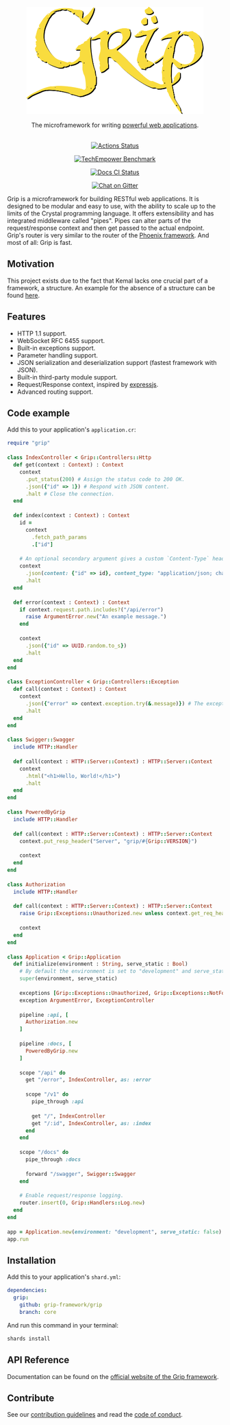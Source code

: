 <p align="center" width="100%">
    <img src="https://github.com/grip-framework/medias/blob/master/framework.svg" height="250" href="https://github.com/grip-framework/grip">
</p>

<p align="center">
    The microframework for writing <ins>powerful web applications</ins>.<br><br>
</p>

<p align="center">
  <a href="https://github.com/grip-framework/grip/actions"><img alt="Actions Status" src="https://img.shields.io/github/workflow/status/grip-framework/grip/Crystal%20CI?label=actions&style=flat-square"></a>
</p>

<p align="center">
    <a href="https://www.techempower.com/benchmarks/#section=data-r19&hw=ph&test=plaintext&l=zdk8an-1r"><img alt="TechEmpower Benchmark" src="https://img.shields.io/badge/benchmark-1%2C663%2C946-brightgreen?style=flat-square"></a>
</p>

<p align="center">
  <a href="https://grip-framework.github.io/docs/"><img alt="Docs CI Status" src="https://img.shields.io/github/workflow/status/grip-framework/docs/ci?label=docs&style=flat-square"></a>
</p>

<p align="center">
    <a href="https://gitter.im/grip-framework/grip?utm_source=badge&utm_medium=badge&utm_campaign=pr-badge"><img alt="Chat on Gitter" src="https://img.shields.io/gitter/room/grip-framework/grip?style=flat-square"></a>
</p>

Grip is a microframework for building RESTful web applications. It is designed to be modular and easy to use, with the ability to scale up to the limits of the Crystal programming language. It offers extensibility and has integrated middleware called "pipes". Pipes can alter parts of the request/response context and then get passed to the actual endpoint. Grip's router is very similar to the router of the [Phoenix framework](https://github.com/phoenixframework/phoenix). And most of all: Grip is fast.

## Motivation

This project exists due to the fact that Kemal lacks one crucial part of a framework, a structure. An example for the absence of a structure can be found [here](https://github.com/iv-org/invidious/blob/master/src/invidious.cr).

## Features

- HTTP 1.1 support.
- WebSocket RFC 6455 support.
- Built-in exceptions support.
- Parameter handling support.
- JSON serialization and deserialization support (fastest framework with JSON).
- Built-in third-party module support.
- Request/Response context, inspired by [expressjs](https://github.com/expressjs/express).
- Advanced routing support.

## Code example

Add this to your application's `application.cr`:

```ruby
require "grip"

class IndexController < Grip::Controllers::Http
  def get(context : Context) : Context
    context
      .put_status(200) # Assign the status code to 200 OK.
      .json({"id" => 1}) # Respond with JSON content.
      .halt # Close the connection.
  end

  def index(context : Context) : Context
    id =
      context
        .fetch_path_params
        .["id"]

    # An optional secondary argument gives a custom `Content-Type` header to the response.
    context
      .json(content: {"id" => id}, content_type: "application/json; charset=us-ascii")
      .halt
  end

  def error(context : Context) : Context
    if context.request.path.includes?("/api/error")
      raise ArgumentError.new("An example message.")
    end

    context
      .json({"id" => UUID.random.to_s})
      .halt
  end
end

class ExceptionController < Grip::Controllers::Exception
  def call(context : Context) : Context
    context
      .json({"error" => context.exception.try(&.message)}) # The exception is nilable.
      .halt
  end
end

class Swigger::Swagger
  include HTTP::Handler

  def call(context : HTTP::Server::Context) : HTTP::Server::Context
    context
      .html("<h1>Hello, World!</h1>")
      .halt
  end
end

class PoweredByGrip
  include HTTP::Handler

  def call(context : HTTP::Server::Context) : HTTP::Server::Context
    context.put_resp_header("Server", "grip/#{Grip::VERSION}")

    context
  end
end

class Authorization
  include HTTP::Handler

  def call(context : HTTP::Server::Context) : HTTP::Server::Context
    raise Grip::Exceptions::Unauthorized.new unless context.get_req_header?("Authorization")

    context
  end
end

class Application < Grip::Application
  def initialize(environment : String, serve_static : Bool)
    # By default the environment is set to "development" and serve_static is false.
    super(environment, serve_static)

    exceptions [Grip::Exceptions::Unauthorized, Grip::Exceptions::NotFound], ExceptionController
    exception ArgumentError, ExceptionController

    pipeline :api, [
      Authorization.new
    ]

    pipeline :docs, [
      PoweredByGrip.new
    ]

    scope "/api" do
      get "/error", IndexController, as: :error

      scope "/v1" do
        pipe_through :api

        get "/", IndexController
        get "/:id", IndexController, as: :index
      end
    end

    scope "/docs" do
      pipe_through :docs

      forward "/swagger", Swigger::Swagger
    end

    # Enable request/response logging.
    router.insert(0, Grip::Handlers::Log.new)
  end
end

app = Application.new(environment: "development", serve_static: false)
app.run
```

## Installation

Add this to your application's `shard.yml`:

```yaml
dependencies:
  grip:
    github: grip-framework/grip
    branch: core
```

And run this command in your terminal:

```bash
shards install
```

## API Reference

Documentation can be found on the [official website of the Grip framework](https://grip-framework.github.io/docs/).

## Contribute

See our [contribution guidelines](https://github.com/grip-framework/grip/blob/master/CONTRIBUTING.md) and read the [code of conduct](https://github.com/grip-framework/grip/blob/master/CODE_OF_CONDUCT.md).
